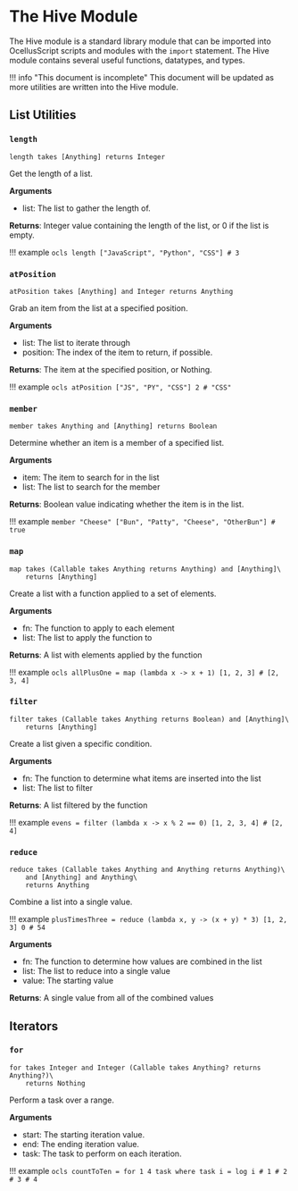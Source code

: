 # The Hive Module

The Hive module is a standard library module that can be imported into OcellusScript scripts and modules with the `import` statement. The Hive module contains several useful functions, datatypes, and types.

!!! info "This document is incomplete"
    This document will be updated as more utilities are written into the Hive module.

## List Utilities

### `length`
```
length takes [Anything] returns Integer
```
Get the length of a list.

**Arguments**

- list: The list to gather the length of.

**Returns**: Integer value containing the length of the list, or 0 if the list is empty.

!!! example
    ```ocls
    length ["JavaScript", "Python", "CSS"]
    # 3
    ```

### `atPosition`
```
atPosition takes [Anything] and Integer returns Anything
```

Grab an item from the list at a specified position.

**Arguments**

- list: The list to iterate through
- position: The index of the item to return, if possible.

**Returns**: The item at the specified position, or Nothing.


!!! example
    ```ocls
    atPosition ["JS", "PY", "CSS"] 2
    # "CSS"
    ```

### `member`
```
member takes Anything and [Anything] returns Boolean
```
Determine whether an item is a member of a specified list.

**Arguments**

- item: The item to search for in the list
- list: The list to search for the member

**Returns**: Boolean value indicating whether the item is in the list.

!!! example
    ```
    member "Cheese" ["Bun", "Patty", "Cheese", "OtherBun"]
    # true
    ```

### `map`
```
map takes (Callable takes Anything returns Anything) and [Anything]\
    returns [Anything]
```

Create a list with a function applied to a set of elements.

**Arguments**

- fn: The function to apply to each element
- list: The list to apply the function to

**Returns**: A list with elements applied by the function

!!! example
    ```ocls
    allPlusOne = map (lambda x -> x + 1) [1, 2, 3]
    # [2, 3, 4]
    ```

### `filter`
```
filter takes (Callable takes Anything returns Boolean) and [Anything]\
    returns [Anything]
```

Create a list given a specific condition.

**Arguments**

- fn: The function to determine what items are inserted into the list
- list: The list to filter

**Returns**: A list filtered by the function

!!! example
    ```
    evens = filter (lambda x -> x % 2 == 0) [1, 2, 3, 4]
    # [2, 4]
    ```

### `reduce`
```
reduce takes (Callable takes Anything and Anything returns Anything)\
    and [Anything] and Anything\
    returns Anything
```
Combine a list into a single value.

!!! example
    ```
    plusTimesThree = reduce (lambda x, y -> (x + y) * 3) [1, 2, 3] 0
    # 54
    ```

**Arguments**

- fn: The function to determine how values are combined in the list
- list: The list to reduce into a single value
- value: The starting value

**Returns**: A single value from all of the combined values


## Iterators

### `for`
```
for takes Integer and Integer (Callable takes Anything? returns Anything?)\
    returns Nothing
```

Perform a task over a range.

**Arguments**

- start: The starting iteration value.
- end: The ending iteration value.
- task: The task to perform on each iteration.

!!! example
    ```ocls
    countToTen = for 1 4 task where
                task i = log i
    # 1
    # 2
    # 3
    # 4
    ```